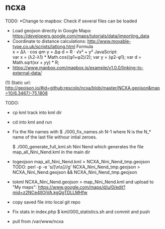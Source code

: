 # ncxa
TOD0:
*Change to mapbox: Check if several files can be loaded
* Load geojson directly in Google Maps: https://developers.google.com/maps/tutorials/data/importing_data 
* Coordinate to distance calculations:
  http://www.movable-type.co.uk/scripts/latlong.html
  Formula	
  x = Δλ ⋅ cos φm
  y = Δφ
  d = R ⋅ √x² + y²
  JavaScript:	
  var x = (λ2-λ1) * Math.cos((φ1+φ2)/2);
  var y = (φ2-φ1);
  var d = Math.sqrt(x*x + y*y) * R;
* https://www.mapbox.com/mapbox.js/example/v1.0.0/linking-to-external-data/

(1) Static url: http://geojson.io/#id=github:rescolo/ncxa/blob/master/NCXA.geojson&map=10/6.3467/-75.1808

TODO:
* cp kml track into kml dir
* cd into kml and run
* Fix the file names with
  $ ./000_fix_names.sh N-1
  where N is the N_* name of the last file withour intial zeroes. 

  $ ./000_generate_full_kml.sh Nini Nend 
  which generates the file map_all_Nini_Nend.kml in the main dir
* togeojson map_all_Nini_Nend.kml > NCXA_Nini_Nend_tmp.geojson
  TODO: perl -p -e 's/[\n\s]//g' NCXA_Nini_Nend_tmp.geojson > NCXA_Nini_Nend.geojson && NCXA_Nini_Nend_tmp.geojson 
* tokml NCXA_Nini_Nend.geojson > map_Nini_Nend.kml
   and upload to "My maps": https://www.google.com/maps/d/u/0/edit?mid=z2NCe4lIOjVA.kgQgTDLLMHfw
* copy saved file into local git repo
* Fix stats in index.php 
  $ kml/000_statistics.sh
  and commit and push 
* pull from /var/www/ncxa






